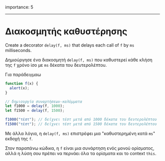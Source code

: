importance: 5

---

# Διακοσμητής καθυστέρησης

Create a decorator `delay(f, ms)` that delays each call of `f` by `ms` milliseconds.

Δημιούργησε ένα διακοσμητή `delay(f, ms)` που καθυστερεί κάθε κλήση της `f` χρόνο ίσο με `ms` δέκατα του δευτερολέπτου.

Για παράδειγμαω

```js
function f(x) {
  alert(x);
}

// δημιουργία συναρτήσεων-καλύμματα
let f1000 = delay(f, 1000);
let f1500 = delay(f, 1500);

f1000("τέστ"); // δείχνει τέστ μετά από 1000 δέκατα του δευτερολέπτου
f1500("τέστ"); // δείχνει τέστ μετά από 1500 δέκατα του δευτερολέπτου
```

Με άλλα λόγια, η `delay(f, ms)` επιστρέφει μια "καθυστερημένη κατά `ms`" εκδοχή της `f`.

Στον παραπάνω κώδικα, η `f` είναι μια συνάρτηση ενός μονού ορίσματος, αλλά η λύση σου πρέπει να περνάει όλα τα ορίσματα και το context `this`.
